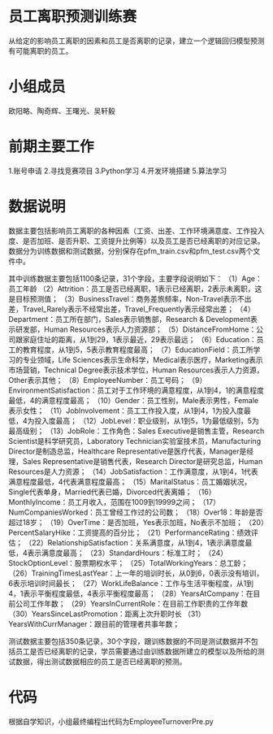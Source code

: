 # 员工离职预测训练赛
从给定的影响员工离职的因素和员工是否离职的记录，建立一个逻辑回归模型预测有可能离职的员工。

# 小组成员
欧阳略、陶奇辉、王曙光、吴轩毅

# 前期主要工作
1.账号申请
2.寻找竞赛项目
3.Python学习
4.开发环境搭建
5.算法学习

# 数据说明
数据主要包括影响员工离职的各种因素（工资、出差、工作环境满意度、工作投入度、是否加班、是否升职、工资提升比例等）以及员工是否已经离职的对应记录。
数据分为训练数据和测试数据，分别保存在pfm_train.csv和pfm_test.csv两个文件中。

其中训练数据主要包括1100条记录，31个字段，主要字段说明如下：
（1）Age：员工年龄
（2）Attrition：员工是否已经离职，1表示已经离职，2表示未离职，这是目标预测值；
（3）BusinessTravel：商务差旅频率，Non-Travel表示不出差，Travel_Rarely表示不经常出差，Travel_Frequently表示经常出差；
（4）Department：员工所在部门，Sales表示销售部，Research & Development表示研发部，Human Resources表示人力资源部；
（5）DistanceFromHome：公司跟家庭住址的距离，从1到29，1表示最近，29表示最远；
（6）Education：员工的教育程度，从1到5，5表示教育程度最高；
（7）EducationField：员工所学习的专业领域，Life Sciences表示生命科学，Medical表示医疗，Marketing表示市场营销，Technical Degree表示技术学位，Human Resources表示人力资源，Other表示其他；
（8）EmployeeNumber：员工号码；
（9）EnvironmentSatisfaction：员工对于工作环境的满意程度，从1到4，1的满意程度最低，4的满意程度最高；
（10）Gender：员工性别，Male表示男性，Female表示女性；
（11）JobInvolvement：员工工作投入度，从1到4，1为投入度最低，4为投入度最高；
（12）JobLevel：职业级别，从1到5，1为最低级别，5为最高级别；
（13）JobRole：工作角色：Sales Executive是销售主管，Research Scientist是科学研究员，Laboratory Technician实验室技术员，Manufacturing Director是制造总监，Healthcare Representative是医疗代表，Manager是经理，Sales Representative是销售代表，Research Director是研究总监，Human Resources是人力资源；
（14）JobSatisfaction：工作满意度，从1到4，1代表满意程度最低，4代表满意程度最高；
（15）MaritalStatus：员工婚姻状况，Single代表单身，Married代表已婚，Divorced代表离婚；
（16）MonthlyIncome：员工月收入，范围在1009到19999之间；
（17）NumCompaniesWorked：员工曾经工作过的公司数；
（18）Over18：年龄是否超过18岁；
（19）OverTime：是否加班，Yes表示加班，No表示不加班；
（20）PercentSalaryHike：工资提高的百分比；
（21）PerformanceRating：绩效评估；
（22）RelationshipSatisfaction：关系满意度，从1到4，1表示满意度最低，4表示满意度最高；
（23）StandardHours：标准工时；
（24）StockOptionLevel：股票期权水平；
（25）TotalWorkingYears：总工龄；
（26）TrainingTimesLastYear：上一年的培训时长，从0到6，0表示没有培训，6表示培训时间最长；
（27）WorkLifeBalance：工作与生活平衡程度，从1到4，1表示平衡程度最低，4表示平衡程度最高；
（28）YearsAtCompany：在目前公司工作年数；
（29）YearsInCurrentRole：在目前工作职责的工作年数
（30）YearsSinceLastPromotion：距离上次升职时长
（31）YearsWithCurrManager：跟目前的管理者共事年数；

测试数据主要包括350条记录，30个字段，跟训练数据的不同是测试数据并不包括员工是否已经离职的记录，学员需要通过由训练数据所建立的模型以及所给的测试数据，得出测试数据相应的员工是否已经离职的预测。

# 代码
根据自学知识，小组最终编程出代码为EmployeeTurnoverPre.py
